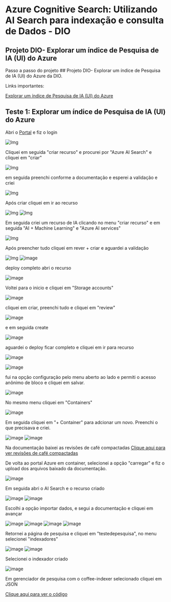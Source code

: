# Azure Cognitive Search: Utilizando AI Search para indexação e consulta de Dados - DIO

## Projeto DIO- Explorar um índice de Pesquisa de IA (UI) do Azure

Passo a passo do projeto ## Projeto DIO- Explorar um índice de Pesquisa de IA (UI) do Azure da DIO.

Links importantes:

[Explorar um índice de Pesquisa de IA (UI) do Azure](https://microsoftlearning.github.io/mslearn-ai-fundamentals/Instructions/Labs/11-ai-search.html)



## Teste 1: Explorar um índice de Pesquisa de IA (UI) do Azure

Abri o [Portal](https://portal.azure.com/#home) e fiz o login

![Img](/Imagens/01.png)

Cliquei em seguida "criar recurso" e procurei por "Azure AI Search" e cliquei em "criar" 

![Img](/Imagens/02.png)

em seguida preenchi conforme a documentação e esperei a validação e criei

![Img](/Imagens/03.png)

Após criar cliquei em ir ao recurso

![Img](/Imagens/04.png)
![Img](/Imagens/05.png)

Em seguida criei um recurso de IA clicando no menu "criar recurso" e em seguida "AI + Machine Learning" e "Azure AI services"

![Img](/Imagens/06.png)

Após preencher tudo cliquei em rever + criar e aguardei a validação

![Img](/Imagens/07.png)
![image](/Imagens/08.png)

deploy completo abri o recurso

![image](/Imagens/09.png)

Voltei para o inicio e cliquei em "Storage accounts"

![image](/Imagens/10.png)

cliquei em criar, preenchi tudo e cliquei em "review"

![image](/Imagens/11.png)

e em seguida create

![image](/Imagens/12.png)

aguardei o deploy ficar completo e cliquei em ir para recurso

![image](/Imagens/13.png)

![image](/Imagens/14.png)

fui na opção configuração pelo menu aberto ao lado e permiti o acesso anônimo de bloco e cliquei em salvar.

![image](/Imagens/15.png)

No mesmo menu cliquei em "Containers"

![image](/Imagens/16.png)

Em seguida cliquei em "+ Container" para adcionar um novo.
Preenchi o que precisava e criei.

![image](/Imagens/17.png)
![image](/Imagens/18.png)

Na documentação baixei as revisões de café compactadas [Clique aqui para ver revisões de café compactadas](https://aka.ms/mslearn-coffee-reviews)

De volta ao portal Azure em container, selecionei a opção "carregar" e fiz o upload dos arquivos baixado da documentação.

![image](/Imagens/19.png)

Em seguida abri o AI Search e o recurso criado

![image](/imagens/20.png)
![image](/imagens/21.png)

Escolhi a opção importar dados, e segui a documentação e cliquei em avançar

![image](/Imagens/22.png)
![image](/Imagens/23.png)
![image](/Imagens/24.png)
![image](/Imagens/25.png)

Retornei a página de pesquisa e cliquei em "testedepesquisa", no menu selecionei "indexadores"

![image](/Imagens/26.png)
![image](/Imagens/27.png)

Selecionei o indexador criado

![image](/Imagens/28.png)

Em gerenciador de pesquisa com o coffee-indexer selecionado cliquei em JSON

[Clique aqui para ver o código](/coffee-indexer.json)

